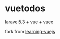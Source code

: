 # vuetodos
laravel5.3 + vue + vuex


fork from [learning-vuejs](https://github.com/amitavroy/learning-vuejs)